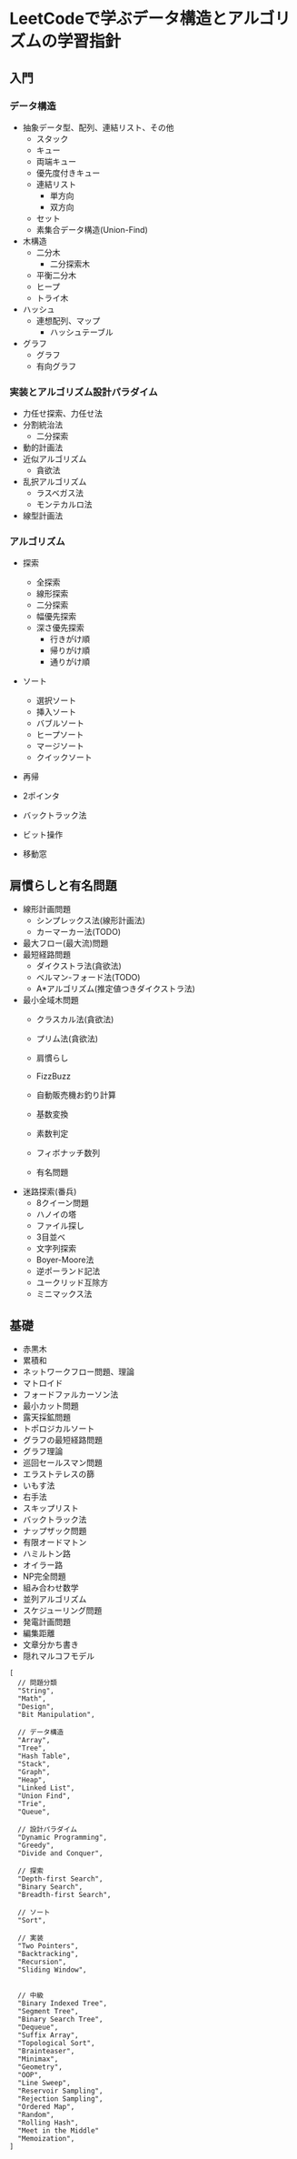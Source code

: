 # LeetCodeで学ぶデータ構造とアルゴリズムの学習指針

## 入門

### データ構造

- 抽象データ型、配列、連結リスト、その他
  - スタック
  - キュー
  - 両端キュー
  - 優先度付きキュー
  - 連結リスト
    - 単方向
    - 双方向
  - セット 
  - 素集合データ構造(Union-Find)
- 木構造
  - 二分木
    - 二分探索木
  - 平衡二分木
  - ヒープ
  - トライ木
- ハッシュ
  - 連想配列、マップ
    - ハッシュテーブル
- グラフ
  - グラフ
  - 有向グラフ

### 実装とアルゴリズム設計パラダイム

- 力任せ探索、力任せ法
- 分割統治法
  - 二分探索
- 動的計画法
- 近似アルゴリズム
  - 貪欲法
- 乱択アルゴリズム
  - ラスベガス法
  - モンテカルロ法
- 線型計画法

### アルゴリズム

- 探索
  - 全探索
  - 線形探索
  - 二分探索
  - 幅優先探索
  - 深さ優先探索
    - 行きがけ順
    - 帰りがけ順
    - 通りがけ順
- ソート
  - 選択ソート
  - 挿入ソート
  - バブルソート
  - ヒープソート
  - マージソート
  - クイックソート

- 再帰
- 2ポインタ
- バックトラック法
- ビット操作
- 移動窓

## 肩慣らしと有名問題

- 線形計画問題
  - シンプレックス法(線形計画法)
  - カーマーカー法(TODO)
- 最大フロー(最大流)問題
- 最短経路問題
  - ダイクストラ法(貪欲法)
  - ベルマン-フォード法(TODO)
  - A\*アルゴリズム(推定値つきダイクストラ法)
- 最小全域木問題
  - クラスカル法(貪欲法)
  - プリム法(貪欲法)

  - 肩慣らし
  - FizzBuzz
  - 自動販売機お釣り計算
  - 基数変換
  - 素数判定
  - フィボナッチ数列
  - 有名問題
- 迷路探索(番兵)
  - 8クイーン問題
  - ハノイの塔
  - ファイル探し
  - 3目並べ
  - 文字列探索
  - Boyer-Moore法
  - 逆ポーランド記法
  - ユークリッド互除方
  - ミニマックス法

## 基礎

- 赤黒木
- 累積和
- ネットワークフロー問題、理論
- マトロイド
- フォードファルカーソン法
- 最小カット問題
- 露天採鉱問題
- トポロジカルソート
- グラフの最短経路問題
- グラフ理論
- 巡回セールスマン問題
- エラストテレスの篩
- いもす法
- 右手法
- スキップリスト
- バックトラック法
- ナップザック問題
- 有限オードマトン
- ハミルトン路
- オイラー路
- NP完全問題
- 組み合わせ数学
- 並列アルゴリズム
- スケジューリング問題
- 発電計画問題
- 編集距離
- 文章分かち書き
- 隠れマルコフモデル


```
[
  // 問題分類
  "String",
  "Math",
  "Design",
  "Bit Manipulation",

  // データ構造
  "Array",
  "Tree",
  "Hash Table",
  "Stack",
  "Graph",
  "Heap",
  "Linked List",
  "Union Find",
  "Trie",
  "Queue",

  // 設計パラダイム
  "Dynamic Programming",
  "Greedy",
  "Divide and Conquer",

  // 探索
  "Depth-first Search",
  "Binary Search",
  "Breadth-first Search",

  // ソート
  "Sort",

  // 実装
  "Two Pointers",
  "Backtracking",
  "Recursion",
  "Sliding Window",


  // 中級
  "Binary Indexed Tree",
  "Segment Tree",
  "Binary Search Tree",
  "Dequeue",
  "Suffix Array",
  "Topological Sort",
  "Brainteaser",
  "Minimax",
  "Geometry",
  "OOP",
  "Line Sweep",
  "Reservoir Sampling",
  "Rejection Sampling",
  "Ordered Map",
  "Random",
  "Rolling Hash",
  "Meet in the Middle"
  "Memoization",
]
```
